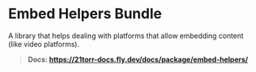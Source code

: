 Embed Helpers Bundle
====================

A library that helps dealing with platforms that allow embedding content (like video platforms).

> **Docs: <https://21torr-docs.fly.dev/docs/package/embed-helpers/>**
